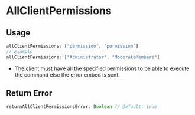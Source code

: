 # AllClientPermissions
## Usage
```js
allClientPermissions: ["permission", "permission"]
// Example
allClientPermissions: ["Administrator", "ModerateMembers"]
```
* The client must have all the specified permissions to be able to execute the command else the error embed is sent.
## Return Error
```js
returnAllClientPermissionsError: Boolean // Default: true
```